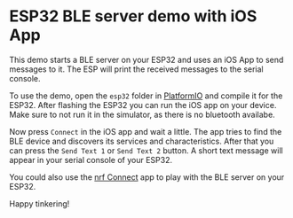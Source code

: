 # ESP32 BLE server demo with iOS App

This demo starts a BLE server on your ESP32 and uses an iOS App to send messages to it. The ESP will print the received messages to the serial console.

To use the demo, open the `esp32` folder in [PlatformIO](https://platformio.org/) and compile it for the ESP32. After flashing the ESP32 you can run the iOS app on your device. Make sure to not run it in the simulator, as there is no bluetooth availabe.

Now press `Connect` in the iOS app and wait a little. The app tries to find the BLE device and discovers its services and characteristics. After that you can press the `Send Text 1` or `Send Text 2` button. A short text message will appear in your serial console of your ESP32.

You could also use the [nrf Connect](https://apps.apple.com/us/app/nrf-connect/id1054362403) app to play with the BLE server on your ESP32.

Happy tinkering!
